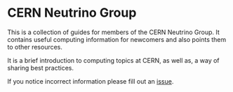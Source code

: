 # CERN Neutrino Group
This is a collection of guides for members of the CERN Neutrino Group. It contains useful computing information for newcomers and also points them to other resources.

It is a brief introduction to computing topics at CERN, as well as, a way of sharing best practices.

If you notice incorrect information please fill out an [issue](https://github.com/neutrino-cern/neutrino-cern.github.io/issues).

